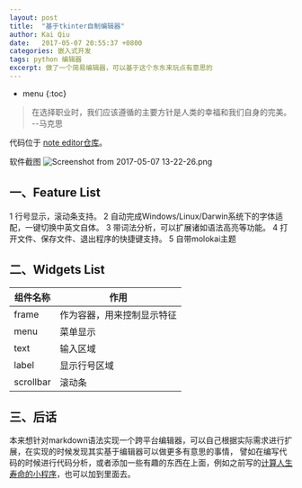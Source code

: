 ```yaml
---
layout: post
title:  "基于tkinter自制编辑器"
author: Kai Qiu
date:   2017-05-07 20:55:37 +0800
categories: 嵌入式开发
tags: python 编辑器
excerpt: 做了一个简易编辑器，可以基于这个东东来玩点有意思的
---
```


* menu
{:toc}

> 在选择职业时，我们应该遵循的主要方针是人类的幸福和我们自身的完美。 --马克思

代码位于 [note editor仓库](https://github.com/abcamus/gadgets/tree/master/note-editor)。

软件截图
![Screenshot from 2017-05-07 13-22-26.png](https://ooo.0o0.ooo/2017/05/07/590ee8a94ed57.png)

## 一、Feature List

1 行号显示，滚动条支持。
2 自动完成Windows/Linux/Darwin系统下的字体适配，一键切换中英文自体。
3 带词法分析，可以扩展诸如语法高亮等功能。
4 打开文件、保存文件、退出程序的快捷键支持。
5 自带molokai主题

## 二、Widgets List

组件名称 | 作用
--|--
frame 	| 作为容器，用来控制显示特征
menu	| 菜单显示
text	| 输入区域
label	| 显示行号区域
scrollbar	| 滚动条

## 三、后话

本来想针对markdown语法实现一个跨平台编辑器，可以自己根据实际需求进行扩展，在实现的时候发现其实基于编辑器可以做更多有意思的事情， 譬如在编写代码的时候进行代码分析，或者添加一些有趣的东西在上面，例如之前写的[计算人生寿命的小程序](https://github.com/abcamus/gadgets/tree/master/life-calc)，也可以加到里面去。
